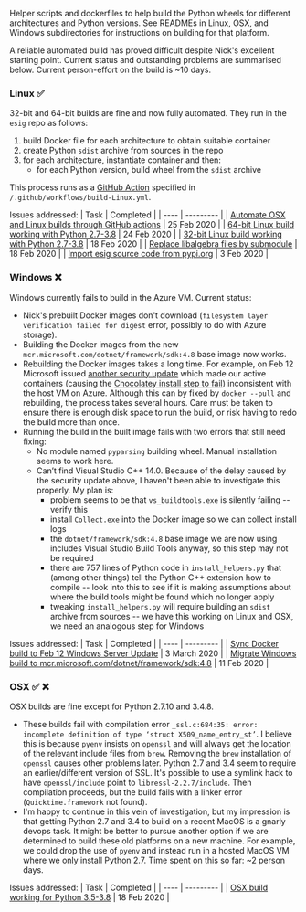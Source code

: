 Helper scripts and dockerfiles to help build the Python wheels for different architectures and Python versions. See READMEs in Linux, OSX, and Windows subdirectories for instructions on building for that platform.

A reliable automated build has proved difficult despite Nick's excellent starting point. Current status and outstanding problems are summarised below. Current person-effort on the build is ~10 days.

### Linux :white_check_mark:

32-bit and 64-bit builds are fine and now fully automated. They run in the `esig` repo as follows:
1. build Docker file for each architecture to obtain suitable container
1. create Python `sdist` archive from sources in the repo
1. for each architecture, instantiate container and then:
   - for each Python version, build wheel from the `sdist` archive
   
This process runs as a [GitHub Action](https://github.com/alan-turing-institute/esig/actions?query=workflow%3Abuild-OSX) specified in `/.github/workflows/build-Linux.yml`.

Issues addressed:
| Task | Completed |
| ---- | --------- |
| [Automate OSX and Linux builds through GitHub actions](https://github.com/alan-turing-institute/esig/issues/18) | 25 Feb 2020 |
| [64-bit Linux build working with Python 2.7-3.8]() | 24 Feb 2020 |
| [32-bit Linux build working with Python 2.7-3.8](https://github.com/alan-turing-institute/esig/issues/14) | 18 Feb 2020 |
| [Replace libalgebra files by submodule](https://github.com/alan-turing-institute/esig/issues/6) | 18 Feb 2020 |
| [Import esig source code from pypi.org](https://github.com/alan-turing-institute/esig/issues/5) | 3 Feb 2020 |

### Windows :x:

Windows currently fails to build in the Azure VM. Current status:

- Nick's prebuilt Docker images don't download (``filesystem layer verification failed for digest`` error, possibly to do with Azure storage).
- Building the Docker images from the new `mcr.microsoft.com/dotnet/framework/sdk:4.8` base image now works.
- Rebuilding the Docker images takes a long time. For example, on Feb 12 Microsoft issued [another security update](https://support.microsoft.com/en-us/help/4542617/you-might-encounter-issues-when-using-windows-server-containers-with-t) which made our active containers (causing the [Chocolatey install step to fail](https://social.msdn.microsoft.com/Forums/en-US/a2a8dd7c-09ad-4227-b6c7-4e11e4227e58/7zip-from-choco-not-working-anymore-after-last-update-of-servercoreltsc2019?forum=windowscontainers)) inconsistent with the host VM on Azure. Although this can by fixed by `docker --pull` and rebuilding, the process takes several hours. Care must be taken to ensure there is enough disk space to run the build, or risk having to redo the build more than once.
- Running the build in the built image fails with two errors that still need fixing:
  - No module named `pyparsing` building wheel. Manual installation seems to work here.
  - Can’t find Visual Studio C++ 14.0. Because of the delay caused by the security update above, I haven't been able to investigate this properly. My plan is:
    - problem seems to be that `vs_buildtools.exe` is silently failing -- verify this
    - install `Collect.exe` into the Docker image so we can collect install logs 
    - the `dotnet/framework/sdk:4.8` base image we are now using includes Visual Studio Build Tools anyway, so this step may not be required
    - there are 757 lines of Python code in `install_helpers.py` that (among other things) tell the Python C++ extension how to compile -- look into this to see if it is making assumptions about where the build tools might be found which no longer apply
    - tweaking `install_helpers.py` will require building an `sdist` archive from sources -- we have this working on Linux and OSX, we need an analogous step for Windows

Issues addressed:
| Task | Completed |
| ---- | --------- |
| [Sync Docker build to Feb 12 Windows Server Update](https://github.com/alan-turing-institute/esig/issues/25) | 3 March 2020 |
| [Migrate Windows build to mcr.microsoft.com/dotnet/framework/sdk:4.8](https://github.com/alan-turing-institute/esig/issues/20) | 11 Feb 2020 |  

### OSX :white_check_mark: :x:

OSX builds are fine except for Python 2.7.10 and 3.4.8.

- These builds fail with compilation error `_ssl.c:684:35: error: incomplete definition of type ‘struct X509_name_entry_st’`. I believe this is because `pyenv` insists on `openssl` and will always get the location of the relevant include files from    `brew`. Removing the `brew` installation of `openssl` causes other problems later. Python 2.7 and 3.4 seem to require an earlier/different version of SSL. It's possible to use a symlink hack to have `openssl/include` point to `libressl-2.2.7/include`. Then compilation proceeds, but the build fails with a linker error (`Quicktime.framework` not found).
- I'm happy to continue in this vein of investigation, but my impression is that getting Python 2.7 and 3.4 to build on a recent MacOS is a gnarly devops task. It might be better to pursue another option if we are determined to build these old platforms on a new machine. For example, we could drop the use of `pyenv` and instead run in a hosted MacOS VM where we only install Python 2.7. Time spent on this so far: ~2 person days.

Issues addressed:
| Task | Completed |
| ---- | --------- |
| [OSX build working for Python 3.5-3.8](https://github.com/alan-turing-institute/esig/issues/16) | 18 Feb 2020 |
